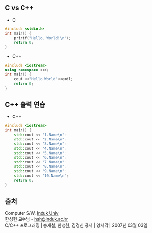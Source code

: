 ## C vs C++

* C
```c
#include <stdio.h>
int main() {
	printf("Hello, World!\n");
	return 0;
}
```

* C++
```c++
#include <iostream>
using namespace std;
int main() {
	cout <<"Hello World"<<endl;
	return 0;
}
```

## C++ 출력 연습
* C++
```c++
#include <iostream>
int main() {
	std::cout << "1.Name\n";
	std::cout << "2.Name\n";
	std::cout << "3.Name\n";
	std::cout << "4.Name\n";
	std::cout << "5.Name\n";
	std::cout << "6.Name\n";
	std::cout << "7.Name\n";
	std::cout << "8.Name\n";
	std::cout << "9.Name\n";
	std::cout << "10.Name\n";
	return 0;
}
```

## 출처
Computer S/W, [Induk Univ][googlelink]   
한성현 교수님 -  hsh@induk.ac.kr   
C/C++ 프로그래밍 | 송재철, 한성현, 김경신 공저 | 양서각 | 2007년 03월 03일

[id]: URL "Optional Title here"
[googlelink]: https://www.induk.ac.kr "Go google"
